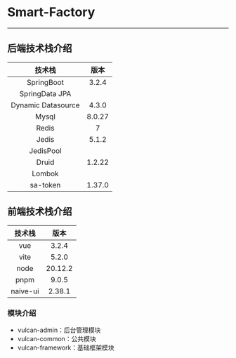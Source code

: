 # Smart-Factory
***
## 后端技术栈介绍
|        技术栈         |   版本   |
|:------------------:|:------:|
|     SpringBoot     | 3.2.4  |
|   SpringData JPA   |        |
| Dynamic Datasource | 4.3.0  |
|       Mysql        | 8.0.27 |
|       Redis        |   7    |
|       Jedis        | 5.1.2  |
|     JedisPool      |        |
|       Druid        | 1.2.22 |
|       Lombok       |        |
|      sa-token      | 1.37.0 |

## 前端技术栈介绍
|   技术栈    |   版本    |
|:--------:|:-------:|
|   vue    |  3.2.4  |
|   vite   |  5.2.0  |
|   node   | 20.12.2 |
|   pnpm   |  9.0.5  |
| naive-ui | 2.38.1  |

### 模块介绍
- vulcan-admin：后台管理模块
- vulcan-common：公共模块
- vulcan-framework：基础框架模块